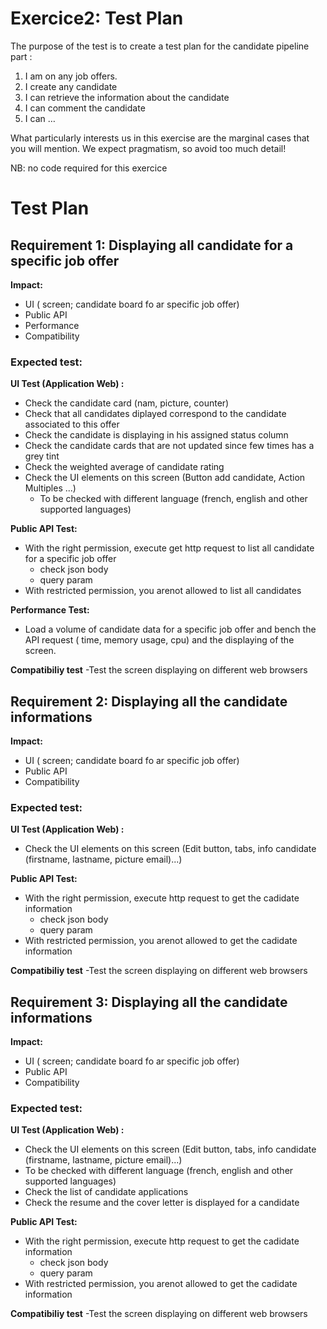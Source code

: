 # Exercice2: Test Plan
The purpose of the test is to create a test plan for the candidate pipeline part :
1. I am on any job offers.
2. I create any candidate
3. I can retrieve the information about the candidate
4. I can comment the candidate
5. I can … 
 
What particularly interests us in this exercise are the marginal cases that you will mention. 
We expect pragmatism, so avoid too much detail!
 
NB: no code required for this exercice


# Test Plan

## Requirement 1: Displaying all candidate for a specific job offer

**Impact:**
 - UI ( screen; candidate board fo ar specific job offer)
 - Public API
 - Performance
 - Compatibility
 
### Expected test:
**UI Test  (Application Web) :**
 - Check the candidate card  (nam, picture, counter)
 - Check that all candidates diplayed correspond to the candidate associated to this offer
 - Check the candidate is displaying in his assigned status column
 - Check the candidate cards that are not updated since few times has a grey tint
 - Check the weighted average of candidate rating
 - Check the UI elements on this screen (Button add candidate, Action Multiples ...)
    - To be checked with different language (french, english and other supported languages)
 
**Public API Test:**
 - With the right permission, execute get http request to list all candidate for a specific job offer
	 -  check json body 
	 -  query param
- With restricted permission, you arenot allowed to list all candidates

**Performance Test:**
- Load a volume of candidate data for a specific job offer and bench the API request ( time, memory usage, cpu) and the displaying of the screen.

**Compatibiliy test**
-Test the screen displaying on different web browsers

## Requirement 2: Displaying all the candidate informations

**Impact:**
 - UI ( screen; candidate board fo ar specific job offer)
 - Public API
 - Compatibility
 
### Expected test:
**UI Test  (Application Web) :**
 - Check the UI elements on this screen (Edit button, tabs, info candidate (firstname, lastname, picture email)...)
 
**Public API Test:**
 - With the right permission, execute http request to get the cadidate information
	 -  check json body 
	 -  query param
- With restricted permission, you arenot allowed to get the cadidate information

**Compatibiliy test**
-Test the screen displaying on different web browsers

## Requirement 3: Displaying all the candidate informations

**Impact:**
 - UI ( screen; candidate board fo ar specific job offer)
 - Public API
 - Compatibility
 
### Expected test:
**UI Test  (Application Web) :**
 - Check the UI elements on this screen (Edit button, tabs, info candidate (firstname, lastname, picture email)...)
  - To be checked with different language (french, english and other supported languages)
 - Check the list of candidate applications
 - Check the resume and the cover letter is displayed for a candidate
 
**Public API Test:**
 - With the right permission, execute http request to get the cadidate information
	 -  check json body 
	 -  query param
- With restricted permission, you arenot allowed to get the cadidate information

**Compatibiliy test**
-Test the screen displaying on different web browsers